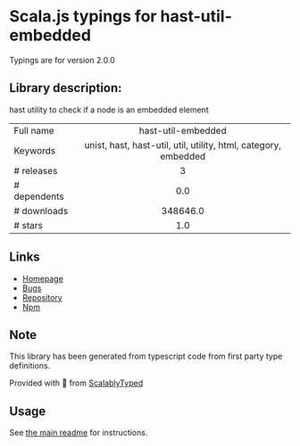 
# Scala.js typings for hast-util-embedded

Typings are for version 2.0.0

## Library description:
hast utility to check if a node is an embedded element

|                    |                 |
| ------------------ | :-------------: |
| Full name          | hast-util-embedded |
| Keywords           | unist, hast, hast-util, util, utility, html, category, embedded |
| # releases         | 3 |
| # dependents       | 0.0 |
| # downloads        | 348646.0 |
| # stars            | 1.0 |

## Links
- [Homepage](https://github.com/syntax-tree/hast-util-embedded#readme)
- [Bugs](https://github.com/syntax-tree/hast-util-embedded/issues)
- [Repository](https://github.com/syntax-tree/hast-util-embedded)
- [Npm](https://www.npmjs.com/package/hast-util-embedded)
    


## Note
This library has been generated from typescript code from first party type definitions.

Provided with :purple_heart: from [ScalablyTyped](https://github.com/oyvindberg/ScalablyTyped)

## Usage
See [the main readme](../../readme.md) for instructions.



